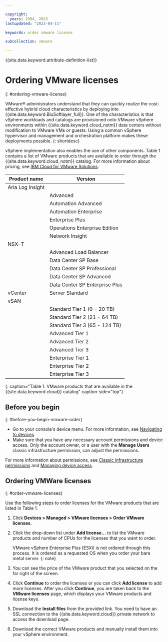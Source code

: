 ```yaml
---

copyright:
  years: 1994, 2023
lastupdated: "2023-04-11"

keywords: order vmware license

subcollection: vmware

---
```


{{site.data.keyword.attribute-definition-list}}

# Ordering VMware licenses
{: #ordering-vmware-license}

VMware&reg; administrators understand that they can quickly realize the cost-effective hybrid cloud characteristics by deploying into {{site.data.keyword.BluSoftlayer_full}}. One of the characteristics is that vSphere workloads and catalogs are provisioned onto VMware vSphere environments within {{site.data.keyword.cloud_notm}} data centers without modification to VMware VMs or guests. Using a common vSphere hypervisor and management and orchestration platform makes these deployments possible.
{: shortdesc}

vSphere implementation also enables the use of other components. Table 1 contains a list of VMware products that are available to order through the {{site.data.keyword.cloud_notm}} catalog. For more information about pricing, see [IBM Cloud for VMware Solutions](https://www.ibm.com/cloud/vmware).

|Product name| Version |
|---|---|
| Aria Log Insight | |
| | Advanced |
| | Automation Advanced|
| | Automation Enterprise|
| | Enterprise Plus|
| | Operations Enterprise Edition|
| | Network Insight|
| NSX-T| |
| | Advanced Load Balancer|
| | Data Center SP Base|
| | Data Center SP Professional|
| | Data Center SP Advanced|
| | Data Center SP Enterprise Plus|
| vCenter | Server Standard |
| vSAN | |
| | Standard Tier 1 (0 - 20 TB)|
| | Standard Tier 2 (21 - 64 TB)|
|  | Standard Tier 3 (65 - 124 TB)|
|  | Advanced Tier 1 |
|  | Advanced Tier 2 |
|  | Advanced Tier 3 |
|  | Enterprise Tier 1 |
|  | Enterprise Tier 2 |
|  | Enterprise Tier 3 |
{: caption="Table 1. VMware products that are available in the {{site.data.keyword.cloud}} catalog" caption-side="top"}

## Before you begin
{: #before-you-begin-vmware-order}
* Go to your console's device menu. For more information, see [Navigating to devices](/docs/bare-metal?topic=virtual-servers-navigating-devices).
* Make sure that you have any necessary account permissions and device access. Only the account owner, or a user with the **Manage Users** classic infrastructure permission, can adjust the permissions.

For more information about permissions, see [Classic infrastructure permissions](/docs/account?topic=account-infrapermission#infrapermission) and [Managing device access](/docs/virtual-servers?topic=virtual-servers-managing-device-access).

## Ordering VMWare licenses
{: #order-vmware-licenses}

Use the following steps to order licenses for the VMware products that are listed in Table 1.

1. Click **Devices > Managed > VMware licenses > Order VMware licenses**.
2. Click the drop-down list under **Add license...** to list the VMware products and number of CPUs for the licenses that you want to order.

   VMware vSphere Enterprise Plus (ESXi) is not ordered through this process. It is ordered as a requested OS when you order your bare metal server.
   {: note}

3. You can see the price of the VMware product that you selected on the far right of the screen.
4. Click **Continue** to order the licenses or you can click **Add license** to add more licenses. After you click **Continue**, you are taken back to the **VMware licenses** page, which displays your VMware products and license keys.
5. Download the **Install files** from the provided link. You need to have an SSL connection to the {{site.data.keyword.cloud}} private network to access the download page.
6. Download the correct VMware products and manually install them into your vSphere environment.
